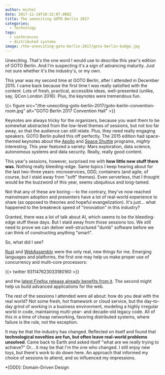 ```yaml
---
author: michal
date: 2017-11-19T10:32:07.000Z
title: The unexciting GOTO Berlin 2017
categories:
  - Technology
tags:
  - conferences
  - distributed systems
image: /the-unexciting-goto-berlin-2017/goto-berlin-badge.jpg
---
```


Unexciting. That's the one word I would use to describe this year's edition of GOTO Berlin. And I'm suspecting it's a sign of advancing maturity. Just not sure whether it's the industry's, or my own.

<!--more-->

This year was my second time at GOTO Berlin, after I attended in December 2015. I came back because the first time I was really satisfied with the content. Lots of fresh, practical, accessible ideas, well-presented (unlike, say, QCon London 2016). Plus, the keynotes were tremendous fun.

{{< figure src="/the-unexciting-goto-berlin-2017/goto-berlin-convention-room.jpg" alt="GOTO Berlin 2017 Convention Hall" >}}

Keynotes are always tricky for the organizers, because you want them to be somewhat abstracted from the low-level themes of sessions, but not too far away, so that the audience can still relate. Plus, they need really engaging speakers. GOTO Berlin pulled this off perfectly. The 2015 edition had space-themed keynotes about the [Apollo][gotober-2015-apollo] and [Space Shuttle][gotober-2015-space-shuttle] programs, _mighty_ interesting. This year featured a variety: Mars exploration, data science, autonomous systems and data security. Really, really good content.

This year's sessions, however, surprised me with __how little new stuff there was__. Nothing really bleeding-edge. Same topics I keep hearing about for the last two-three years: microservices, DDD, containers (and agile, of course, but I staid away from "soft" themes). Even serverless, that I thought would be the buzzword of this year, seems ubiquitous and long-tamed.

Not that any of these are boring---to the contrary, they've now reached mainstream adoption and presenters have a lot of real-world experience to share (as opposed to theories and hopeful evangelization). It's just... what happened to the breakneck speed of "innovation" in this industry?

Granted, there was a lot of talk about AI, which seems to be _the_ bleeding-edge stuff these days. But I staid away from those sessions too. We still need to prove we can deliver well-structured "dumb" software before we can think of constructing anything "smart".

So, what did I see?

[Rust][rust-lang] and [WebAssembly][webassembly] were the only real, new things for me. Emerging languages and platforms, the first one may help us make proper use of concurrency and multi-core processors:

{{< twitter 931147623033180160 >}}

and the [latest Firefox release already benefits from it][firefox-rust]. The second might help us build advanced applications for the web.

The rest of the sessions I attended were all about: how do you deal with the real world? Not some fresh, hot framework or cloud service, but the day-to-day grind of working in a business environment, modeling a highly irregular world in code, maintaining multi-year- and decade-old legacy code. All of this in a time of cheap networking, favoring distributed systems, where failure is the rule, not the exception.

It may be that the industry has changed. Reflected on itself and found that __technological novelties are fun, but often leave real-world problems unsolved__. Came back to Earth and asked itself "what are we _really_ trying to achieve?" Or... it may be that I'm the one who changed. I still enjoy new toys, but there's work to do down here. An approach that informed my choice of sessions to attend, and so influenced my impressions.

*[DDD]: Domain-Driven Design

[firefox-rust]: https://blog.rust-lang.org/2017/11/14/Fearless-Concurrency-In-Firefox-Quantum.html
[gotober-2015-apollo]: https://www.youtube.com/watch?v=l3XwpSKqNZw
[gotober-2015-space-shuttle]: https://www.youtube.com/watch?v=AyrRoKN_kvg
[rust-lang]: https://www.rust-lang.org/
[webassembly]: http://webassembly.org/


